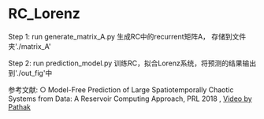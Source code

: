 # RC_Lorenz

Step 1: run generate_matrix_A.py 生成RC中的recurrent矩阵A， 存储到文件夹'./matrix_A'

Step 2: run prediction_model.py 训练RC，拟合Lorenz系统，将预测的结果输出到'./out_fig'中


参考文献:
	○ Model-Free Prediction of Large Spatiotemporally Chaotic Systems from Data: A Reservoir Computing Approach, PRL 2018 , [Video by Pathak](https://www.youtube.com/watch?v=Cfb2SMsCMb0)
